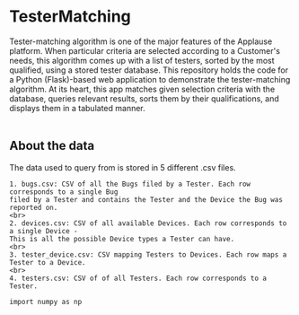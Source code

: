 # TesterMatching
Tester-matching algorithm is one of the major features of the Applause platform. When particular criteria are selected according to a Customer's needs, this algorithm comes up with a list of testers, sorted by the most qualified, using a stored tester database. This repository holds the code for a Python (Flask)-based web application to demonstrate the tester-matching algorithm. At its heart, this app matches given selection criteria with the database, queries relevant results, sorts them by their qualifications, and displays them in a tabulated manner.
 <br>
 <br>
 ## About the data
 The data used to query from is stored in 5 different .csv files.
 <br>
```
1. bugs.csv: CSV of all the Bugs filed by a Tester. Each row corresponds to a single Bug
filed by a Tester and contains the Tester and the Device the Bug was reported on.
<br>
2. devices.csv: CSV of all available Devices. Each row corresponds to a single Device -
This is all the possible Device types a Tester can have.
<br>
3. tester_device.csv: CSV mapping Testers to Devices. Each row maps a Tester to a Device.
<br>
4. testers.csv: CSV of of all Testers. Each row corresponds to a Tester.
```

```bash
import numpy as np
```
